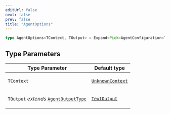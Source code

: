 ```yaml
---
editUrl: false
next: false
prev: false
title: "AgentOptions"
---
```


```ts
type AgentOptions<TContext, TOutput> = Expand<Pick<AgentConfiguration<TContext, TOutput>, "name"> & Partial<AgentConfiguration<TContext, TOutput>>>;
```

## Type Parameters

<table>
<thead>
<tr>
<th>Type Parameter</th>
<th>Default type</th>
</tr>
</thead>
<tbody>
<tr>
<td>

`TContext`

</td>
<td>

[`UnknownContext`](/openai-agents-js/openai/agents-core/type-aliases/unknowncontext/)

</td>
</tr>
<tr>
<td>

`TOutput` *extends* [`AgentOutputType`](/openai-agents-js/openai/agents-core/type-aliases/agentoutputtype/)

</td>
<td>

[`TextOutput`](/openai-agents-js/openai/agents-core/type-aliases/textoutput/)

</td>
</tr>
</tbody>
</table>
